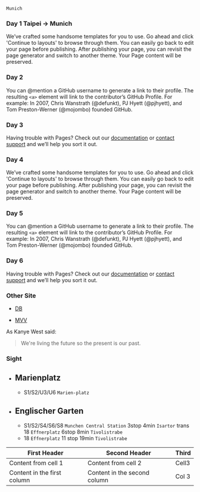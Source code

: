 ```
Munich
```

### Day 1 Taipei -> **Munich**
We’ve crafted some handsome templates for you to use. Go ahead and click 'Continue to layouts' to browse through them. You can easily go back to edit your page before publishing. After publishing your page, you can revisit the page generator and switch to another theme. Your Page content will be preserved.

### Day 2
You can @mention a GitHub username to generate a link to their profile. The resulting `<a>` element will link to the contributor’s GitHub Profile. For example: In 2007, Chris Wanstrath (@defunkt), PJ Hyett (@pjhyett), and Tom Preston-Werner (@mojombo) founded GitHub.

### Day 3
Having trouble with Pages? Check out our [documentation](https://help.github.com/pages) or [contact support](https://github.com/contact) and we’ll help you sort it out.

### Day 4
We’ve crafted some handsome templates for you to use. Go ahead and click 'Continue to layouts' to browse through them. You can easily go back to edit your page before publishing. After publishing your page, you can revisit the page generator and switch to another theme. Your Page content will be preserved.

### Day 5
You can @mention a GitHub username to generate a link to their profile. The resulting `<a>` element will link to the contributor’s GitHub Profile. For example: In 2007, Chris Wanstrath (@defunkt), PJ Hyett (@pjhyett), and Tom Preston-Werner (@mojombo) founded GitHub.

### Day 6
Having trouble with Pages? Check out our [documentation](https://help.github.com/pages) or [contact support](https://github.com/contact) and we’ll help you sort it out.

### Other Site
  - [DB](https://bahn.com) <p>
  - [MVV](http://www.mvv-muenchen.de/en/homepage/index.html)


As Kanye West said:
> We're living the future so
> the present is our past.





### Sight

- ## Marienplatz
  - S1/S2/U3/U6 `Marien-platz`
- ## Englischer Garten
  - S1/S2/S4/S6/S8 `Munchen Central Station` 3stop 4min `Isartor` trans 18  `Effnerplatz`  6stop 8min `Tivolistrabe`
  - 18 `Effnerplatz` 11 stop 19min `Tivolistrabe`
  
  
First Header | Second Header | Third
------------ | ------------- | ------------
Content from cell 1 | Content from cell 2 | Cell3
Content in the first column | Content in the second column | Col 3
